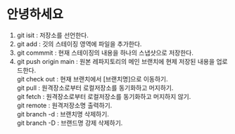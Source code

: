 # 안녕하세요

1. git isit : 저장소를 선언한다.
2. git add : 깃의 스테이징 영역에 파일을 추가한다.
3. git commmit : 현재 스테이징의 내용을 하나의 스냅샷으로 저장한다.
4. git push origin main : 원본 레파지토리의 메인 브랜치에 현제 저장된 내용을 업로드한다.<br>
git check out : 현재 브랜치에서 [브랜치명]으로 이동하기.<br>
git pull : 원격장소로부터 로컬저장소를 동기화하고 머지하기.<br>
git fetch : 원격장소로부터 로컬저장소를 동기화하고 머지하지 않기.<br>
git remote : 원격저장소명 출력하기. <br>
git branch -d : 브랜치명 삭제하기.<br>
git branch -D : 브랜드명 강제 삭제하기.<br>
